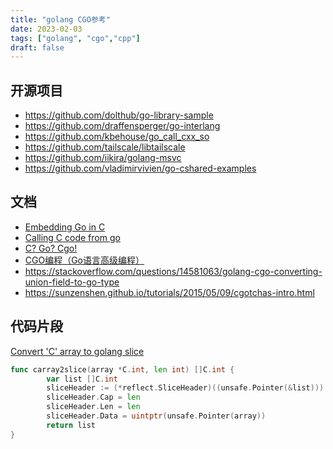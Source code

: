 ```yaml
---
title: "golang CGO参考"
date: 2023-02-03
tags: ["golang", "cgo","cpp"]
draft: false
---
```


## 开源项目

- https://github.com/dolthub/go-library-sample
- https://github.com/draffensperger/go-interlang
- https://github.com/kbehouse/go_call_cxx_so
- https://github.com/tailscale/libtailscale
- https://github.com/iikira/golang-msvc
- https://github.com/vladimirvivien/go-cshared-examples

## 文档
- [Embedding Go in C](https://www.dolthub.com/blog/2023-02-01-embedding-go-in-c/)
- [Calling C code from go](https://karthikkaranth.me/blog/calling-c-code-from-go/)
- [C? Go? Cgo!](https://go.dev/blog/cgo)
- [CGO编程（Go语言高级编程）](https://chai2010.cn/advanced-go-programming-book/ch2-cgo/index.html)
- https://stackoverflow.com/questions/14581063/golang-cgo-converting-union-field-to-go-type
- https://sunzenshen.github.io/tutorials/2015/05/09/cgotchas-intro.html
## 代码片段
[Convert 'C' array to golang slice](https://gist.github.com/nasitra/98bb59421be49a518c4a)
```go
func carray2slice(array *C.int, len int) []C.int {
        var list []C.int
        sliceHeader := (*reflect.SliceHeader)((unsafe.Pointer(&list)))
        sliceHeader.Cap = len
        sliceHeader.Len = len
        sliceHeader.Data = uintptr(unsafe.Pointer(array))
        return list
}
```